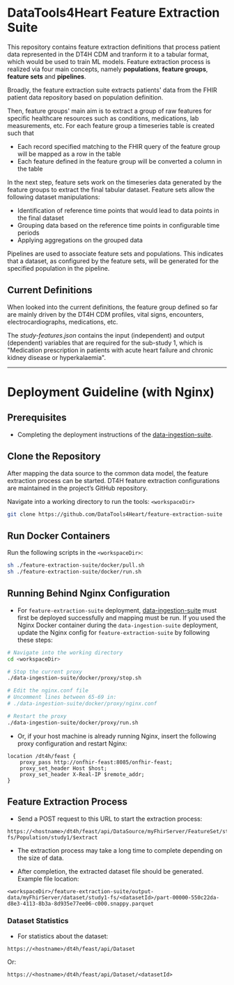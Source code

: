# DataTools4Heart Feature Extraction Suite
This repository contains feature extraction definitions that process patient data represented in the DT4H CDM and tranform it to a tabular format, which would be used to train ML models. Feature extraction process is realized via four main concepts, namely **populations**, **feature groups**, **feature sets** and **pipelines**.

Broadly, the feature extraction suite extracts patients' data from the FHIR patient data repository based on population definition. 

Then, feature groups' main aim is to extract a group of raw features for specific healthcare resources such as conditions, medications, lab measurements, etc. For each feature group a timeseries table is created such that
  * Each record specified matching to the FHIR query of the feature group will be mapped as a row in the table
  * Each feature defined in the feature group will be converted a column in the table

In the next step, feature sets work on the timeseries data generated by the feature groups to extract the final tabular dataset. Feature sets allow the following dataset manipulations:
  * Identification of reference time points that would lead to data points in the final dataset
  * Grouping data based on the reference time points in configurable time periods 
  * Applying aggregations on the grouped data

Pipelines are used to associate feature sets and populations. This indicates that a dataset, as configured by the feature sets, will be generated for the specified population in the pipeline.

## Current Definitions
When looked into the current definitions, the feature group defined so far are mainly driven by the DT4H CDM profiles, vital signs, encounters, electrocardiographs, medications, etc. 

The _study-features.json_ contains the input (independent) and output (dependent) variables that are required for the sub-study 1, which is "Medication prescription in patients with acute heart failure and chronic kidney disease or hyperkalaemia".

---

# Deployment Guideline (with Nginx)

## Prerequisites

- Completing the deployment instructions of the [data-ingestion-suite](https://github.com/DataTools4Heart/data-ingestion-suite).

## Clone the Repository

After mapping the data source to the common data model, the feature extraction process can be started. DT4H feature extraction configurations are maintained in the project’s GitHub repository.

Navigate into a working directory to run the tools: `<workspaceDir>`

```bash
git clone https://github.com/DataTools4Heart/feature-extraction-suite
```

## Run Docker Containers

Run the following scripts in the `<workspaceDir>`:

```bash
sh ./feature-extraction-suite/docker/pull.sh
sh ./feature-extraction-suite/docker/run.sh
```

## Running Behind Nginx Configuration

* For `feature-extraction-suite` deployment, [data-ingestion-suite](https://github.com/DataTools4Heart/data-ingestion-suite) must first be deployed successfully and mapping must be run.
If you used the Nginx Docker container during the `data-ingestion-suite` deployment, 
update the Nginx config for `feature-extraction-suite` by following these steps:

```bash
# Navigate into the working directory
cd <workspaceDir>

# Stop the current proxy
./data-ingestion-suite/docker/proxy/stop.sh

# Edit the nginx.conf file
# Uncomment lines between 65-69 in:
# ./data-ingestion-suite/docker/proxy/nginx.conf

# Restart the proxy
./data-ingestion-suite/docker/proxy/run.sh
```

* Or, if your host machine is already running Nginx, insert the following proxy configuration and restart Nginx:

```nginx
location /dt4h/feast {
    proxy_pass http://onfhir-feast:8085/onfhir-feast;
    proxy_set_header Host $host;
    proxy_set_header X-Real-IP $remote_addr;
}
```

## Feature Extraction Process

* Send a POST request to this URL to start the extraction process:

```
https://<hostname>/dt4h/feast/api/DataSource/myFhirServer/FeatureSet/study1-fs/Population/study1/$extract
```

* The extraction process may take a long time to complete depending on the size of data.

* After completion, the extracted dataset file should be generated. Example file location:

```
<workspaceDir>/feature-extraction-suite/output-data/myFhirServer/dataset/study1-fs/<datasetId>/part-00000-550c22da-d8e3-4113-8b3a-8d935e77ee06-c000.snappy.parquet
```

### Dataset Statistics

* For statistics about the dataset:

```
https://<hostname>/dt4h/feast/api/Dataset
```

Or:

```
https://<hostname>/dt4h/feast/api/Dataset/<datasetId>
```
